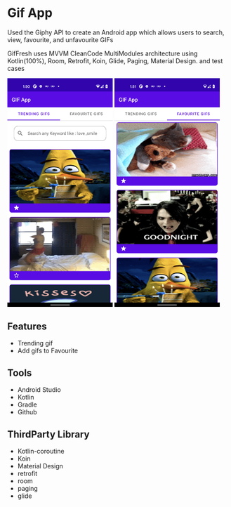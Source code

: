 # Gif App

Used the Giphy API to create an Android app which allows users to search, view, favourite,
and unfavourite GIFs

GifFresh uses MVVM CleanCode MultiModules architecture using Kotlin(100%), Room, Retrofit, Koin, Glide, Paging, Material Design.
and test cases

<p float="left">
  <img src="./screenshot/trending.png" width="240" />
  <img src="./screenshot/favourite.png" width="240" /> 
</p>

## Features
- Trending gif
- Add gifs to Favourite


## Tools

- Android Studio 
- Kotlin 
- Gradle 
- Github


## ThirdParty Library

- Kotlin-coroutine
- Koin  
- Material Design 
- retrofit 
- room 
- paging
- glide

